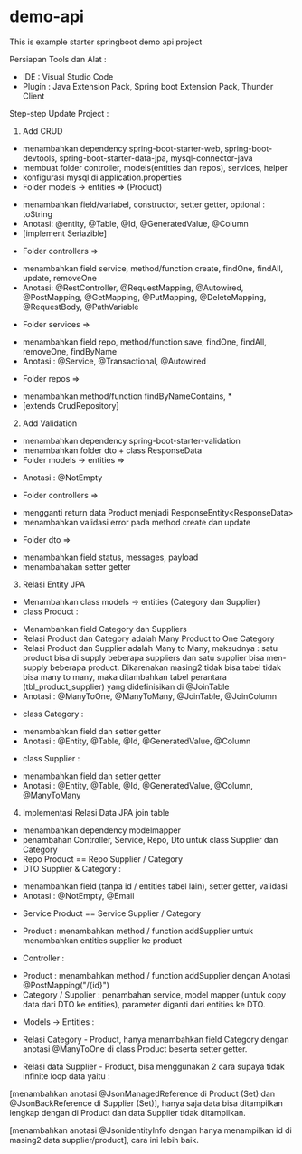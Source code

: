 # demo-api

This is example starter springboot demo api project

Persiapan Tools dan Alat :

- IDE : Visual Studio Code
- Plugin : Java Extension Pack, Spring boot Extension Pack, Thunder Client

Step-step Update Project :

1. Add CRUD

- menambahkan dependency spring-boot-starter-web, spring-boot-devtools, spring-boot-starter-data-jpa, mysql-connector-java
- membuat folder controller, models(entities dan repos), services, helper
- konfigurasi mysql di application.properties
- Folder models -> entities => (Product)

* menambahkan field/variabel, constructor, setter getter, optional : toString
* Anotasi: @entity, @Table, @Id, @GeneratedValue, @Column
* [implement Seriazible]

- Folder controllers =>

* menambahkan field service, method/function create, findOne, findAll, update, removeOne
* Anotasi: @RestController, @RequestMapping, @Autowired, @PostMapping, @GetMapping, @PutMapping, @DeleteMapping, @RequestBody, @PathVariable

- Folder services =>

* menambahkan field repo, method/function save, findOne, findAll, removeOne, findByName
* Anotasi : @Service, @Transactional, @Autowired

- Folder repos =>

* menambahkan method/function findByNameContains, \*
* [extends CrudRepository]

2. Add Validation

- menambahkan dependency spring-boot-starter-validation
- menambahkan folder dto + class ResponseData
- Folder models -> entities =>

* Anotasi : @NotEmpty

- Folder controllers =>

* mengganti return data Product menjadi ResponseEntity<ResponseData<Product>>
* menambahkan validasi error pada method create dan update

- Folder dto =>

* menambahkan field status, messages, payload
* menambahakan setter getter

3. Relasi Entity JPA

- Menambahkan class models -> entities (Category dan Supplier)
- class Product :

* Menambahkan field Category dan Suppliers
* Relasi Product dan Category adalah Many Product to One Category
* Relasi Product dan Supplier adalah Many to Many, maksudnya : satu product bisa di supply beberapa suppliers dan satu supplier bisa men-supply beberapa product. Dikarenakan masing2 tidak bisa tabel tidak bisa many to many, maka ditambahkan tabel perantara (tbl_product_supplier) yang didefinisikan di @JoinTable
* Anotasi : @ManyToOne, @ManyToMany, @JoinTable, @JoinColumn

- class Category :

* menambahkan field dan setter getter
* Anotasi : @Entity, @Table, @Id, @GeneratedValue, @Column

- class Supplier :

* menambahkan field dan setter getter
* Anotasi : @Entity, @Table, @Id, @GeneratedValue, @Column, @ManyToMany

4. Implementasi Relasi Data JPA join table

- menambahkan dependency modelmapper
- penambahan Controller, Service, Repo, Dto untuk class Supplier dan Category
- Repo Product == Repo Supplier / Category
- DTO Supplier & Category :

* menambahkan field (tanpa id / entities tabel lain), setter getter, validasi
* Anotasi : @NotEmpty, @Email

- Service Product == Service Supplier / Category

* Product : menambahkan method / function addSupplier untuk menambahkan entities supplier ke product

- Controller :

* Product : menambahkan method / function addSupplier dengan Anotasi @PostMapping("/{id}")
* Category / Supplier : penambahan service, model mapper (untuk copy data dari DTO ke entities), parameter diganti dari entities ke DTO.

- Models -> Entities :

* Relasi Category - Product, hanya menambahkan field Category dengan anotasi @ManyToOne di class Product beserta setter getter.

* Relasi data Supplier - Product, bisa menggunakan 2 cara supaya tidak infinite loop data yaitu :

[menambahkan anotasi @JsonManagedReference di Product (Set<Supplier>) dan @JsonBackReference di Supplier (Set<Product>)], hanya saja data bisa ditampilkan lengkap dengan di Product dan data Supplier tidak ditampilkan.

[menambahkan anotasi @JsonidentityInfo dengan hanya menampilkan id di masing2 data supplier/product], cara ini lebih baik.
